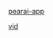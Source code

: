 [pearai-app](https://github.com/trypear/pearai-app)

[vid](https://www.youtube.com/watch?v=C2dT2fPZuQE)
